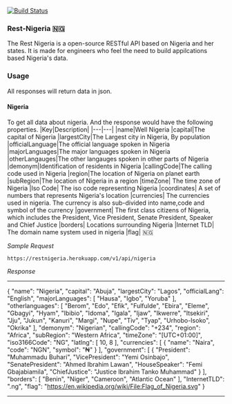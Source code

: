 [![Build Status](https://travis-ci.org/FunbiOyede/rest-nigeria.svg?branch=master)](https://travis-ci.org/FunbiOyede/rest-nigeria)

### Rest-Nigeria 🇳🇬

The Rest Nigeria is a open-source RESTful API based on Nigeria and her states. It is made for engineers who feel the need to build appilcations based Nigeria's data.

### Usage

All responses will return data in json.

#### Nigeria

To get all data about nigeria. And the response would have the following properties.
|Key|Description|
|---|---|
|name|Well Nigeria
|capital|The capital of Nigeria
|largestCity|The Largest city in Nigeria, By population
|officialLanguage|The official language spoken in Nigeria
|majorLanguages|The major languages spoken in Nigeria
|otherLangauges|The other langauges spoken in other parts of Nigeria
|demonym|Identification of residents in Nigeria
|callingCode|The calling code used in Nigeria
|region|The location of Nigeria on planet earth
|subRegion|The location of Nigeria in a region
|timeZone| The time zone of Nigeria
|Iso Code| The iso code representing Nigeria
|coordinates| A set of numbers that represents Nigeria's location
|currencies| The currencies used in nigeria. The currency is also sub-divided into name,code and symbol of the currency
|government| The first class citizens of Nigeria, which includes the President, Vice President, Senate President, Speaker and Chief Justice
|borders| Locations surrounding Nigeria
|Internet TLD| The domain name system used in nigeria
|flag| 🇳🇬

_Sample Request_

`https://restnigeria.herokuapp.com/v1/api/nigeria`

_Response_

---

{
"name": "Nigeria",
"capital": "Abuja",
"largestCity": "Lagos",
"officialLang": "English",
"majorLanguages": [
"Hausa",
"Igbo",
"Yoruba"
],
"otherlanguages": [
"Berom",
"Edo",
"Efik",
"Fulfulde",
"Ebira",
"Eleme",
"Gbagyi",
"Hyam",
"Ibibio",
"Idoma",
"Igala",
"Ijaw",
"Ikwerre",
"Itsekiri",
"Jju",
"Jukun",
"Kanuri",
"Margi",
"Nupe",
"Tiv",
"Tyap",
"Urhobo-Isoko",
"Okrika"
],
"demonym": "Nigerian",
"callingCode": "+234",
"region": "Africa",
"subRegion": "Western Africa",
"timeZone": "[UTC+01:00]",
"iso3166Code": "NG",
"latlng": [
10,
8
],
"currencies": [
{
"name": "Naira",
"code": "NGN",
"symbol": "₦"
}
],
"government": [
{
"President": "Muhammadu Buhari",
"VicePresident": "Yemi Osinbajo",
"SenatePresident": "Ahmed Ibrahim Lawan",
"HouseSpeaker": "Femi Gbajabiamila",
"ChiefJustice": "Justice Ibrahim Tanko Muhammad"
}
],
"borders": [
"Benin",
"Niger",
"Cameroon",
"Atlantic Ocean"
],
"InternetTLD": ".ng",
"flag": "https://en.wikipedia.org/wiki/File:Flag_of_Nigeria.svg"
}

---
